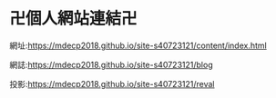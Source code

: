# 卍個人網站連結卍

網址:https://mdecp2018.github.io/site-s40723121/content/index.html

網誌:https://mdecp2018.github.io/site-s40723121/blog

投影:https://mdecp2018.github.io/site-s40723121/reval

